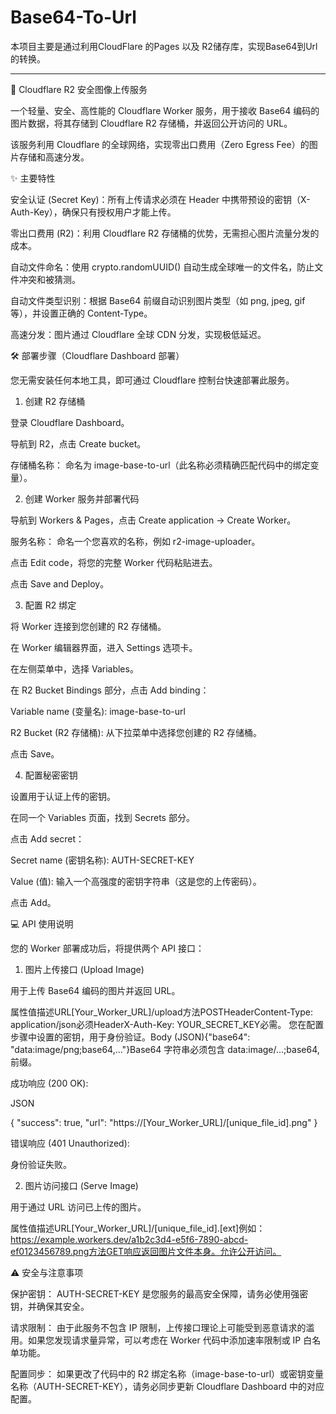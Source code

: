 # Base64-To-Url

本项目主要是通过利用CloudFlare 的Pages 以及 R2储存库，实现Base64到Url的转换。
<br>

------

🚀 Cloudflare R2 安全图像上传服务

一个轻量、安全、高性能的 Cloudflare Worker 服务，用于接收 Base64 编码的图片数据，将其存储到 Cloudflare R2 存储桶，并返回公开访问的 URL。

该服务利用 Cloudflare 的全球网络，实现零出口费用（Zero Egress Fee）的图片存储和高速分发。

✨ 主要特性

安全认证 (Secret Key)：所有上传请求必须在 Header 中携带预设的密钥（X-Auth-Key），确保只有授权用户才能上传。

零出口费用 (R2)：利用 Cloudflare R2 存储桶的优势，无需担心图片流量分发的成本。

自动文件命名：使用 crypto.randomUUID() 自动生成全球唯一的文件名，防止文件冲突和被猜测。

自动文件类型识别：根据 Base64 前缀自动识别图片类型（如 png, jpeg, gif 等），并设置正确的 Content-Type。

高速分发：图片通过 Cloudflare 全球 CDN 分发，实现极低延迟。

🛠️ 部署步骤（Cloudflare Dashboard 部署）

您无需安装任何本地工具，即可通过 Cloudflare 控制台快速部署此服务。

1. 创建 R2 存储桶

登录 Cloudflare Dashboard。

导航到 R2，点击 Create bucket。

存储桶名称： 命名为 image-base-to-url（此名称必须精确匹配代码中的绑定变量）。

2. 创建 Worker 服务并部署代码

导航到 Workers & Pages，点击 Create application -> Create Worker。

服务名称： 命名一个您喜欢的名称，例如 r2-image-uploader。

点击 Edit code，将您的完整 Worker 代码粘贴进去。

点击 Save and Deploy。

3. 配置 R2 绑定

将 Worker 连接到您创建的 R2 存储桶。

在 Worker 编辑器界面，进入 Settings 选项卡。

在左侧菜单中，选择 Variables。

在 R2 Bucket Bindings 部分，点击 Add binding：

Variable name (变量名): image-base-to-url

R2 Bucket (R2 存储桶): 从下拉菜单中选择您创建的 R2 存储桶。

点击 Save。

4. 配置秘密密钥

设置用于认证上传的密钥。

在同一个 Variables 页面，找到 Secrets 部分。

点击 Add secret：

Secret name (密钥名称): AUTH-SECRET-KEY

Value (值): 输入一个高强度的密钥字符串（这是您的上传密码）。

点击 Add。

💻 API 使用说明

您的 Worker 部署成功后，将提供两个 API 接口：

1. 图片上传接口 (Upload Image)

用于上传 Base64 编码的图片并返回 URL。

属性值描述URL[Your_Worker_URL]/upload方法POSTHeaderContent-Type: application/json必须HeaderX-Auth-Key: YOUR_SECRET_KEY必需。 您在配置步骤中设置的密钥，用于身份验证。Body (JSON){"base64": "data:image/png;base64,..."}Base64 字符串必须包含 data:image/...;base64, 前缀。

成功响应 (200 OK):

JSON

{ "success": true, "url": "https://[Your_Worker_URL]/[unique_file_id].png" } 

错误响应 (401 Unauthorized):

身份验证失败。 

2. 图片访问接口 (Serve Image)

用于通过 URL 访问已上传的图片。

属性值描述URL[Your_Worker_URL]/[unique_file_id].[ext]例如：https://example.workers.dev/a1b2c3d4-e5f6-7890-abcd-ef0123456789.png方法GET响应返回图片文件本身。允许公开访问。

⚠️ 安全与注意事项

保护密钥： AUTH-SECRET-KEY 是您服务的最高安全保障，请务必使用强密钥，并确保其安全。

请求限制： 由于此服务不包含 IP 限制，上传接口理论上可能受到恶意请求的滥用。如果您发现请求量异常，可以考虑在 Worker 代码中添加速率限制或 IP 白名单功能。

配置同步： 如果更改了代码中的 R2 绑定名称（image-base-to-url）或密钥变量名称（AUTH-SECRET-KEY），请务必同步更新 Cloudflare Dashboard 中的对应配置。

